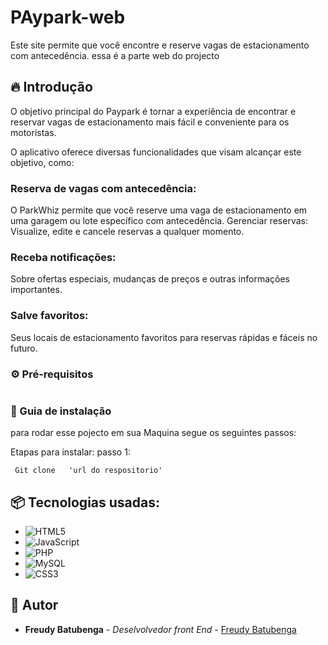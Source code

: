 # PAypark-web

 Este site permite que você encontre e reserve vagas de estacionamento com antecedência.
 essa é a parte web  do projecto


## 🔥 Introdução



 O objetivo principal do Paypark é tornar a experiência de encontrar e reservar vagas de estacionamento 
    mais fácil e conveniente para os motoristas.

O aplicativo oferece diversas funcionalidades que visam alcançar este objetivo, como:

   ### Reserva de vagas com antecedência:
   
   O ParkWhiz permite que você reserve uma vaga de estacionamento em uma garagem ou lote específico com antecedência.
    Gerenciar reservas: Visualize, edite e cancele reservas a qualquer momento.
    
   ### Receba notificações: 
  Sobre ofertas especiais, mudanças de preços e outras informações importantes.

### Salve favoritos:
  Seus locais de estacionamento favoritos para reservas rápidas e fáceis no futuro.

### ⚙️ Pré-requisitos

```
```

### 🔨 Guia de instalação

para rodar esse pojecto em sua Maquina segue os seguintes passos:

Etapas para instalar:
passo 1:
```
 Git clone   'url do respositorio'
```



## 📦 Tecnologias usadas:

* ![HTML5](https://img.shields.io/badge/html5-%23E34F26.svg?style=for-the-badge&logo=html5&logoColor=white)
* ![JavaScript](https://img.shields.io/badge/javascript-%23323330.svg?style=for-the-badge&logo=javascript&logoColor=%23F7DF1E)
* ![PHP](https://img.shields.io/badge/php-%23777BB4.svg?style=for-the-badge&logo=php&logoColor=white)
* ![MySQL](https://img.shields.io/badge/mysql-4479A1.svg?style=for-the-badge&logo=mysql&logoColor=white)
* ![CSS3](https://img.shields.io/badge/css3-%231572B6.svg?style=for-the-badge&logo=css3&logoColor=white)



## 👷 Autor

* **Freudy Batubenga** - *Deselvolvedor front End* - [Freudy Batubenga](https://www.linkedin.com/in/freudy-batubenga-iii-677692295/)
  
